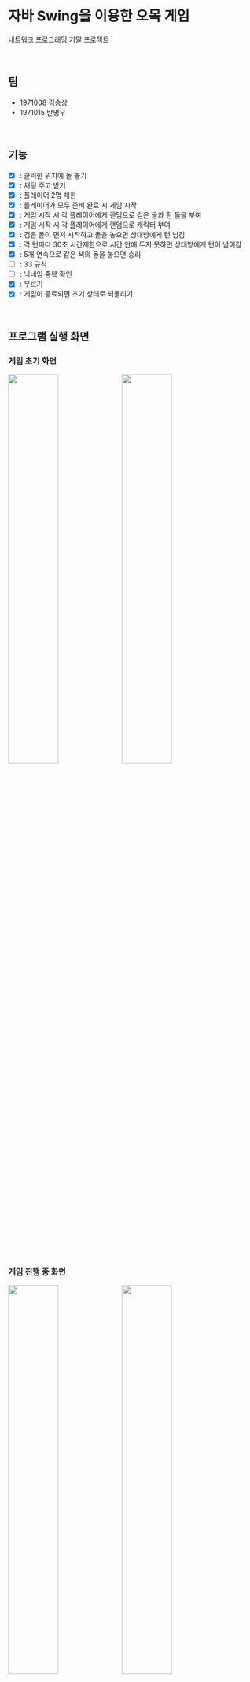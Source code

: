 # 자바 Swing을 이용한 오목 게임

네트워크 프로그래밍 기말 프로젝트

</br>

## 팀

- 1971008 김승상
- 1971015 반명우

</br>

## 기능

- [x] : 클릭한 위치에 돌 놓기
- [x] : 채팅 주고 받기
- [x] : 플레이어 2명 제한
- [x] : 플레이어가 모두 준비 완료 시 게임 시작
- [x] : 게임 시작 시 각 플레이어에게 랜덤으로 검은 돌과 흰 돌을 부여
- [x] : 게임 시작 시 각 플레이어에게 랜덤으로 캐릭터 부여
- [x] : 검은 돌이 먼저 시작하고 돌을 놓으면 상대방에게 턴 넘김
- [x] : 각 턴마다 30초 시간제한으로 시간 안에 두지 못하면 상대방에게 턴이 넘어감
- [x] : 5개 연속으로 같은 색의 돌을 놓으면 승리
- [ ] : 33 규칙
- [ ] : 닉네임 중복 확인
- [x] : 무르기
- [x] : 게임이 종료되면 초기 상태로 되돌리기

</br>

## 프로그램 실행 화면

### 게임 초기 화면

<p float="left">
  <img src="https://github.com/caadiq/Omok/assets/10990331/d45875ee-cf46-4f9b-b22f-d4024bbc14e0" width="45%" />
  <img src="https://github.com/caadiq/Omok/assets/10990331/d763dd63-2d10-4a19-9131-c27af1930dc0" width="45%" />
</p>

</br>

### 게임 진행 중 화면

<p float="left">
  <img src="https://github.com/caadiq/Omok/assets/10990331/b8ccb7fc-8f8d-490c-9714-c5eb3d7d49fe" width="45%" />
  <img src="https://github.com/caadiq/Omok/assets/10990331/66540ff6-35ce-44a1-9f6d-32eab9ceebed" width="45%" />
</p>

</br>

### 게임 종료 화면

<p float="left">
  <img src="https://github.com/caadiq/Omok/assets/10990331/3a8d5e62-2619-47f8-b49f-9cded1a38293" width="45%" />
  <img src="https://github.com/caadiq/Omok/assets/10990331/92afe30c-6122-40dd-a78e-03970e09be34" width="45%" />
</p>
